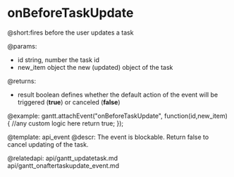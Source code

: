 onBeforeTaskUpdate
=============
@short:fires before the user updates a task
	
@params:
- id			string, number		the task id
- new_item		object				the new (updated)  object of the task 

@returns:  
- result     boolean       defines whether the default action of the event will be triggered (<b>true</b>) or canceled (<b>false</b>) 
 
@example:
gantt.attachEvent("onBeforeTaskUpdate", function(id,new_item){
    //any custom logic here
	return true;
});

@template:	api_event
@descr:
The event is blockable. Return false to cancel updating of the task.

@relatedapi:
	api/gantt_updatetask.md
    api/gantt_onaftertaskupdate_event.md
